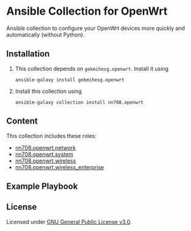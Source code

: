 # Ansible Collection for OpenWrt

Ansible collection to configure your OpenWrt devices more quickly and automatically (without Python).

## Installation

1. This collection depends on `gekmihesg.openwrt`. Install it using

    ```
    ansible-galaxy install gekmihesg.openwrt
    ```

2. Install this collection using

    ```
    ansible-galaxy collection install nn708.openwrt
    ```

## Content

This collection includes these roles:

+ [nn708.openwrt.network](https://github.com/NN708/ansible-openwrt/tree/master/roles/network)
+ [nn708.openwrt.system](https://github.com/NN708/ansible-openwrt/tree/master/roles/system)
+ [nn708.openwrt.wireless](https://github.com/NN708/ansible-openwrt/tree/master/roles/wireless)
+ [nn708.openwrt.wireless_enterprise](https://github.com/NN708/ansible-openwrt/tree/master/roles/wireless_enterprise)

## Example Playbook

## License

Licensed under [GNU General Public License v3.0](https://www.gnu.org/licenses/gpl-3.0.txt).